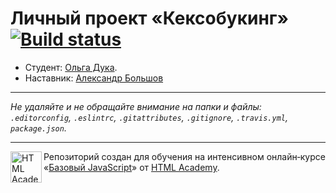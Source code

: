 # Личный проект «Кексобукинг» [![Build status][travis-image]][travis-url]

* Студент: [Ольга Дука](https://up.htmlacademy.ru/javascript/11/user/337127).
* Наставник: [Александр Большов](https://htmlacademy.ru/profile/id179111)

---

_Не удаляйте и не обращайте внимание на папки и файлы:_<br>
_`.editorconfig`, `.eslintrc`, `.gitattributes`, `.gitignore`, `.travis.yml`, `package.json`._

---

<a href="https://htmlacademy.ru/intensive/javascript"><img align="left" width="50" height="50" title="HTML Academy" src="https://up.htmlacademy.ru/static/img/intensive/javascript/logo-for-github.svg"></a>

Репозиторий создан для обучения на интенсивном онлайн‑курсе «[Базовый JavaScript](https://htmlacademy.ru/intensive/javascript)» от [HTML Academy](https://htmlacademy.ru).

[travis-image]: https://travis-ci.org/htmlacademy-javascript/337127-keksobooking.svg?branch=master
[travis-url]: https://travis-ci.org/htmlacademy-javascript/337127-keksobooking
